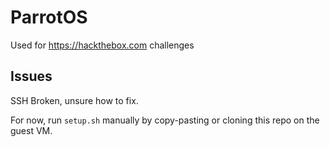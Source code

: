# ParrotOS

Used for <https://hackthebox.com> challenges

## Issues

SSH Broken, unsure how to fix.

For now, run `setup.sh` manually by copy-pasting or cloning this repo on the guest VM.